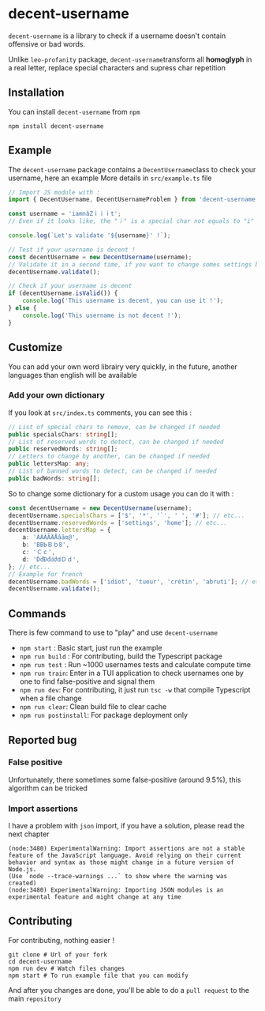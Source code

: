 # decent-username

`decent-username` is a library to check if a username doesn't contain offensive or bad words.

Unlike `leo-profanity` package, `decent-username`transform all **homoglyph** in a real letter, replace special characters and supress char repetition

## Installation

You can install `decent-username` from `npm`

```shell
npm install decent-username
```

## Example

The `decent-username` package contains a `DecentUsername`class to check your username, here an example
More details in `src/example.ts` file

```typescript
// Import JS module with :
import { DecentUsername, DecentUsernameProblem } from 'decent-username';

const username = 'iamnâZｉｉｉt';
// Even if it looks like, the "ｉ" is a special char not equals to "i"

console.log(`Let's validate '${username}' !`);

// Test if your username is decent !
const decentUsername = new DecentUsername(username);
// Validate it in a second time, if you want to change somes settings before validation
decentUsername.validate();

// Check if your username is decent
if (decentUsername.isValid()) {
    console.log('This username is decent, you can use it !');
} else {
    console.log('This username is not decent !');
}
```

## Customize

You can add your own word librairy very quickly, in the future, another languages than english will be available

### Add your own dictionary

If you look at `src/index.ts` comments, you can see this :

```typescript
// List of special chars to remove, can be changed if needed
public specialsChars: string[];
// List of reserved words to detect, can be changed if needed
public reservedWords: string[];
// Letters to change by another, can be changed if needed
public lettersMap: any;
// List of banned words to detect, can be changed if needed
public badWords: string[];
```

So to change some dictionary for a custom usage you can do it with :

```typescript
const decentUsername = new DecentUsername(username);
decentUsername.specialsChars = ['$', '*', '`', ' ', '#']; // etc...
decentUsername.reservedWords = ['settings', 'home']; // etc...
decentUsername.lettersMap = {
    a: 'ÀÁÂÃÄÅâãα@',
    b: 'ΒВЬＢｂ8',
    c: 'Ｃｃ',
    d: 'ĎďĐđԁժⅾＤｄ',
}; // etc...
// Example for french
decentUsername.badWords = ['idiot', 'tueur', 'crétin', 'abruti']; // etc...
decentUsername.validate();
```

## Commands

There is few command to use to "play" and use `decent-username`

-   `npm start` : Basic start, just run the example
-   `npm run build` : For contributing, build the Typescript package
-   `npm run test` : Run ~1000 usernames tests and calculate compute time
-   `npm run train`: Enter in a TUI application to check usernames one by one to find false-positive and signal them
-   `npm run dev`: For contributing, it just run `tsc -w` that compile Typescript when a file change
-   `npm run clear`: Clean build file to clear cache
-   `npm run postinstall`: For package deployment only

## Reported bug

### False positive

Unfortunately, there sometimes some false-positive (around 9.5%), this algorithm can be tricked

### Import assertions

I have a problem with `json` import, if you have a solution, please read the next chapter

```shell
(node:3480) ExperimentalWarning: Import assertions are not a stable feature of the JavaScript language. Avoid relying on their current behavior and syntax as those might change in a future version of Node.js.
(Use `node --trace-warnings ...` to show where the warning was created)
(node:3480) ExperimentalWarning: Importing JSON modules is an experimental feature and might change at any time
```

## Contributing

For contributing, nothing easier !

```shell
git clone # Url of your fork
cd decent-username
npm run dev # Watch files changes
npm start # To run example file that you can modify
```

And after you changes are done, you'll be able to do a `pull request` to the main `repository`
